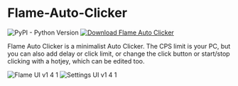 # Flame-Auto-Clicker
 
![PyPI - Python Version](https://img.shields.io/pypi/pyversions/PySimpleGui) [![Download Flame Auto Clicker](https://img.shields.io/sourceforge/dt/flame-auto-clicker.svg)](https://sourceforge.net/projects/flame-auto-clicker/files/latest/download)

Flame Auto Clicker is a minimalist Auto Clicker. 
The CPS limit is your PC, but you can also add delay or click limit,
or change the click button or start/stop clicking with a hotjey, which can be edited too.

![Flame UI v1 4 1](https://user-images.githubusercontent.com/73500243/132966813-db1741dd-af4d-43c4-9a12-95addd39209b.png)
![Settings UI v1 4 1](https://user-images.githubusercontent.com/73500243/132966871-a4d788b3-1e5a-46ee-b48e-ce2ce0779556.png)

